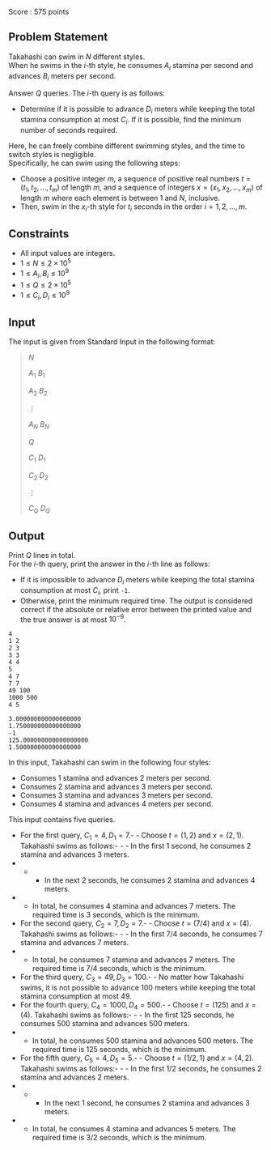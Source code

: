 Score : $575$ points

## Problem Statement

Takahashi can swim in $N$ different styles.<br>
When he swims in the $i$-th style, he consumes $A_i$ stamina per second and advances $B_i$ meters per second.  

Answer $Q$ queries. The $i$-th query is as follows:

- Determine if it is possible to advance $D_i$ meters while keeping the total stamina consumption at most $C_i$. If it is possible, find the minimum number of seconds required.

Here, he can freely combine different swimming styles, and the time to switch styles is negligible.<br>
Specifically, he can swim using the following steps:

- Choose a positive integer $m$, a sequence of positive real numbers $t=(t_1,t_2,\dots,t_m)$ of length $m$, and a sequence of integers $x=(x_1,x_2,\dots,x_m)$ of length $m$ where each element is between $1$ and $N$, inclusive.
- Then, swim in the $x_i$-th style for $t_i$ seconds in the order $i=1,2,\dots,m$.

## Constraints

- All input values are integers.
- $1 \le N \le 2 \times 10^5$
- $1 \le A_i, B_i \le 10^9$
- $1 \le Q \le 2 \times 10^5$
- $1 \le C_i, D_i \le 10^9$

## Input

The input is given from Standard Input in the following format:

> $N$
> 
> $A_1$ $B_1$
> 
> $A_2$ $B_2$
> 
> $\vdots$
> 
> $A_N$ $B_N$
> 
> $Q$
> 
> $C_1$ $D_1$
> 
> $C_2$ $D_2$
> 
> $\vdots$
> 
> $C_Q$ $D_Q$

## Output

Print $Q$ lines in total.<br>
For the $i$-th query, print the answer in the $i$-th line as follows:

- If it is impossible to advance $D_i$ meters while keeping the total stamina consumption at most $C_i$, print `-1`.
- Otherwise, print the minimum required time. The output is considered correct if the absolute or relative error between the printed value and the true answer is at most $10^{-9}$.

```input1
4
1 2
2 3
3 3
4 4
5
4 7
7 7
49 100
1000 500
4 5
```

```output1
3.000000000000000000
1.750000000000000000
-1
125.000000000000000000
1.500000000000000000
```

In this input, Takahashi can swim in the following four styles:

- Consumes $1$ stamina and advances $2$ meters per second.
- Consumes $2$ stamina and advances $3$ meters per second.
- Consumes $3$ stamina and advances $3$ meters per second.
- Consumes $4$ stamina and advances $4$ meters per second.

This input contains five queries.

- For the first query, $C_1=4, D_1=7$.-   - Choose $t=(1,2)$ and $x=(2,1)$. Takahashi swims as follows:-   -   - In the first $1$ second, he consumes $2$ stamina and advances $3$ meters.
-   -   - In the next $2$ seconds, he consumes $2$ stamina and advances $4$ meters.
-   - In total, he consumes $4$ stamina and advances $7$ meters. The required time is $3$ seconds, which is the minimum.
- For the second query, $C_2=7, D_2=7$.-   - Choose $t=(7/4)$ and $x=(4)$. Takahashi swims as follows:-   -   - In the first $7/4$ seconds, he consumes $7$ stamina and advances $7$ meters.
-   - In total, he consumes $7$ stamina and advances $7$ meters. The required time is $7/4$ seconds, which is the minimum.
- For the third query, $C_3=49, D_3=100$.-   - No matter how Takahashi swims, it is not possible to advance $100$ meters while keeping the total stamina consumption at most $49$.
- For the fourth query, $C_4=1000, D_4=500$.-   - Choose $t=(125)$ and $x=(4)$. Takahashi swims as follows:-   -   - In the first $125$ seconds, he consumes $500$ stamina and advances $500$ meters.
-   - In total, he consumes $500$ stamina and advances $500$ meters. The required time is $125$ seconds, which is the minimum.
- For the fifth query, $C_5=4, D_5=5$.-   - Choose $t=(1/2,1)$ and $x=(4,2)$. Takahashi swims as follows:-   -   - In the first $1/2$ seconds, he consumes $2$ stamina and advances $2$ meters.
-   -   - In the next $1$ second, he consumes $2$ stamina and advances $3$ meters.
-   - In total, he consumes $4$ stamina and advances $5$ meters. The required time is $3/2$ seconds, which is the minimum.